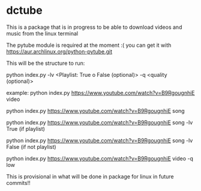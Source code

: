 # dctube
This is a package that is in progress to be able to download videos and music from the linux terminal

The pytube module is required at the moment :(
you can get it with https://aur.archlinux.org/python-pytube.git

This will be the structure to run:

python index.py <link> <type> -lv <Playlist: True o False (optional)> -q <quality (optional)> 

example:
  python index.py https://www.youtube.com/watch?v=B9RgougnhiE video 
  
  python index.py https://www.youtube.com/watch?v=B9RgougnhiE song
  
  python index.py https://www.youtube.com/watch?v=B9RgougnhiE song -lv True (if playlist) 

  python index.py https://www.youtube.com/watch?v=B9RgougnhiE song -lv False (if not playlist) 

  python index.py https://www.youtube.com/watch?v=B9RgougnhiE video -q low


  
This is provisional in what will be done in package for linux in future commits!!
  
